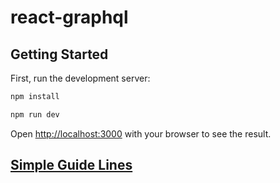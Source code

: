 # react-graphql


## Getting Started

First, run the development server:
```bash
npm install
```


```bash
npm run dev
```

Open [http://localhost:3000](http://localhost:3000) with your browser to see the result.


## [Simple Guide Lines](./GuideLines.md)
